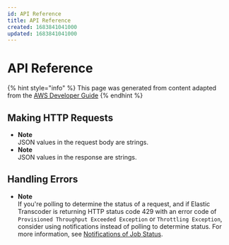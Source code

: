 ```yaml
---
id: API Reference
title: API Reference
created: 1683841041000
updated: 1683841041000
---
```

# API Reference

{% hint style="info" %}
This page was generated from content adapted from the [AWS Developer Guide](https://github.com/awsdocs/amazon-transcoder-developer-guide.git)
{% endhint %}

## Making HTTP Requests

- **Note**  
JSON values in the request body are strings\.
- **Note**  
JSON values in the response are strings\.


## Handling Errors

- **Note**  
If you're polling to determine the status of a request, and if Elastic Transcoder is returning HTTP status code 429 with an error code of `Provisioned Throughput Exceeded Exception` or `Throttling Exception`, consider using notifications instead of polling to determine status\. For more information, see [Notifications of Job Status](notifications.md)\.

